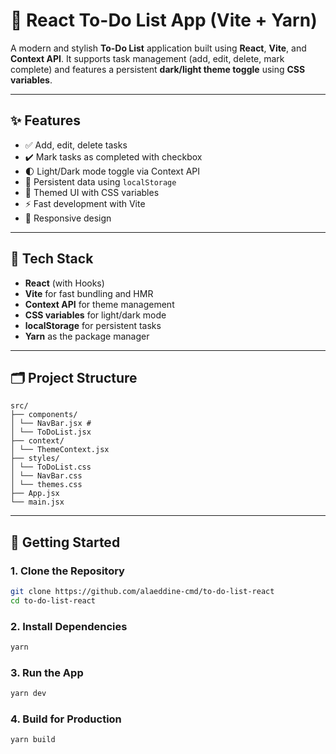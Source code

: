 # 📝 React To-Do List App (Vite + Yarn)

A modern and stylish **To-Do List** application built using **React**, **Vite**, and **Context API**. It supports task management (add, edit, delete, mark complete) and features a persistent **dark/light theme toggle** using **CSS variables**.

---

## ✨ Features

- ✅ Add, edit, delete tasks
- ✔️ Mark tasks as completed with checkbox
- 🌓 Light/Dark mode toggle via Context API
- 💾 Persistent data using `localStorage`
- 🎨 Themed UI with CSS variables
- ⚡️ Fast development with Vite
- 📱 Responsive design

---

## 🧰 Tech Stack

- **React** (with Hooks)
- **Vite** for fast bundling and HMR
- **Context API** for theme management
- **CSS variables** for light/dark mode
- **localStorage** for persistent tasks
- **Yarn** as the package manager

---

## 🗂️ Project Structure
```plaintext
src/
├── components/
│ └── NavBar.jsx #
│ └── ToDoList.jsx
├── context/
│ └── ThemeContext.jsx
├── styles/
│ └── ToDoList.css
│ └── NavBar.css
│ └── themes.css
├── App.jsx 
└── main.jsx
```
---

## 🚀 Getting Started

### 1. Clone the Repository

```bash
git clone https://github.com/alaeddine-cmd/to-do-list-react
cd to-do-list-react

```

### 2. Install Dependencies

```bash
yarn
```

### 3. Run the App

```bash
yarn dev
```

### 4. Build for Production

```bash
yarn build
```
